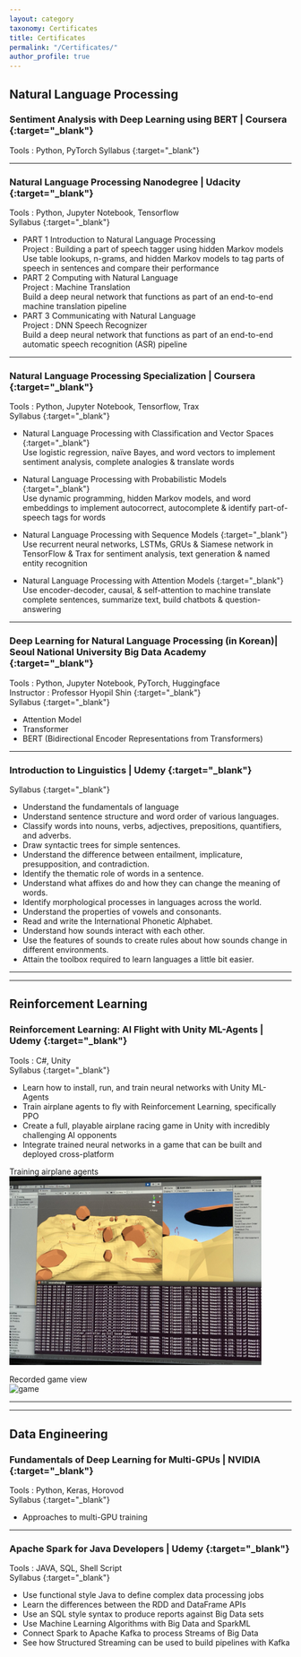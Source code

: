 ```yaml
---
layout: category
taxonomy: Certificates
title: Certificates
permalink: "/Certificates/"
author_profile: true
---
```


## Natural Language Processing  
### Sentiment Analysis with Deep Learning using BERT | Coursera [<i class="fas fa-link"></i>](https://coursera.org/share/d47c6b15fb23720f2226d330b8191661){:target="_blank"}<br>  
Tools : Python, PyTorch
Syllabus [<i class="fas fa-paperclip"></i>](https://www.coursera.org/specializations/natural-language-processing?#courses){:target="_blank"}  

------


### Natural Language Processing Nanodegree | Udacity [<i class="fas fa-link"></i>](https://graduation.udacity.com/confirm/LYZAKAJM){:target="_blank"}  
Tools : Python, Jupyter Notebook, Tensorflow  
Syllabus [<i class="fas fa-download"></i>](https://d20vrrgs8k4bvw.cloudfront.net/documents/en-US/NLP+Nanodegree+Syllabus.pdf){:target="_blank"}  
* PART 1 Introduction to Natural Language Processing     
Project : Building a part of speech tagger using hidden Markov models  
Use table lookups, n-grams, and hidden Markov models to tag parts of speech in sentences and compare their performance  
* PART 2 Computing with Natural Language  
Project : Machine Translation  
Build a deep neural network that functions as part of an end-to-end machine translation pipeline   
* PART 3 Communicating with Natural Language  
Project : DNN Speech Recognizer  
Build a deep neural network that functions as part of an end-to-end automatic speech recognition (ASR) pipeline   

------------  
    
### Natural Language Processing Specialization | Coursera [<i class="fas fa-link"></i>](https://www.coursera.org/account/accomplishments/specialization/WKMNNCZ79JGZ){:target="_blank"}  
Tools : Python, Jupyter Notebook, Tensorflow, Trax  
Syllabus [<i class="fas fa-paperclip"></i>](https://www.coursera.org/specializations/natural-language-processing?#courses){:target="_blank"}  
* Natural Language Processing with Classification and Vector Spaces [<i class="fas fa-link"></i>](https://www.coursera.org/account/accomplishments/verify/GZHD7DSJRWZR){:target="_blank"}    
Use logistic regression, naïve Bayes, and word vectors to implement sentiment analysis, complete analogies & translate words  

* Natural Language Processing with Probabilistic Models [<i class="fas fa-link"></i>](https://www.coursera.org/account/accomplishments/verify/DJC3PCYKQKLK){:target="_blank"}   
Use dynamic programming, hidden Markov models, and word embeddings to implement autocorrect, autocomplete & identify part-of-speech tags for words  
* Natural Language Processing with Sequence Models [<i class="fas fa-link"></i>](https://www.coursera.org/account/accomplishments/verify/TMH5KJATXYHW){:target="_blank"}   
Use recurrent neural networks, LSTMs, GRUs & Siamese network in TensorFlow & Trax for sentiment analysis, text generation & named entity recognition  

* Natural Language Processing with Attention Models [<i class="fas fa-link"></i>](https://www.coursera.org/account/accomplishments/verify/HBV9NY86GF7L){:target="_blank"}   
Use encoder-decoder, causal, & self-attention to machine translate complete sentences, summarize text, build chatbots & question-answering
  
-------------

### Deep Learning for Natural Language Processing (in Korean)| Seoul National University Big Data Academy [<i class="fas fa-link"></i>](https://drive.google.com/file/d/1gywzWF6bu6qvIxwiP7fpaArhIALq22E3/view?usp=sharing){:target="_blank"}  
Tools : Python, Jupyter Notebook, PyTorch, Huggingface    
Instructor : Professor Hyopil Shin [<i class="fas fa-user"></i>](http://knlp.snu.ac.kr/#p3){:target="_blank"}  
Syllabus [<i class="fas fa-paperclip"></i>](https://hpshin.github.io/NaturalLanguageBigDataAnalysis/index.html){:target="_blank"}    
- Attention Model
- Transformer
- BERT (Bidirectional Encoder Representations from Transformers)

  
----------
  
### Introduction to Linguistics | Udemy [<i class="fas fa-link"></i>](https://www.udemy.com/certificate/UC-8TBMBQBQ/){:target="_blank"}  
Syllabus [<i class="fas fa-paperclip"></i>](https://www.udemy.com/course/introduction-to-linguistics/){:target="_blank"}  
- Understand the fundamentals of language
- Understand sentence structure and word order of various languages.
- Classify words into nouns, verbs, adjectives, prepositions, quantifiers, and adverbs.
- Draw syntactic trees for simple sentences.
- Understand the difference between entailment, implicature, presupposition, and contradiction.
- Identify the thematic role of words in a sentence.
- Understand what affixes do and how they can change the meaning of words.
- Identify morphological processes in languages across the world.
- Understand the properties of vowels and consonants.
- Read and write the International Phonetic Alphabet.
- Understand how sounds interact with each other.
- Use the features of sounds to create rules about how sounds change in different environments.
- Attain the toolbox required to learn languages a little bit easier.
    

--------------
-----------
## Reinforcement Learning  
### Reinforcement Learning: AI Flight with Unity ML-Agents | Udemy [<i class="fas fa-link"></i>](https://www.udemy.com/certificate/UC-4000cb11-b16f-47c3-aa33-afb12c8d20cb/){:target="_blank"}   
Tools : C#, Unity  
Syllabus [<i class="fas fa-paperclip"></i>](https://www.udemy.com/course/ai-flight/){:target="_blank"}  

- Learn how to install, run, and train neural networks with Unity ML-Agents
- Train airplane agents to fly with Reinforcement Learning, specifically PPO
- Create a full, playable airplane racing game in Unity with incredibly challenging AI opponents
- Integrate trained neural networks in a game that can be built and deployed cross-platform
  
Training airplane agents  
<img src="/assets/img_cert/unity-training.jpeg" alt="train" width="450" />  

Recorded game view   
<img src="/assets/img_cert/unityml-aircraft.gif" alt="game" width="450" />  
  
--------------
--------------
## Data Engineering 
### Fundamentals of Deep Learning for Multi-GPUs | NVIDIA [<i class="fas fa-link"></i>](https://courses.nvidia.com/certificates/9013777d7b7446adaf0b7ae822c1befe){:target="_blank"}    
Tools : Python, Keras, Horovod<br>
Syllabus [<i class="fas fa-paperclip"></i>](https://courses.nvidia.com/courses/course-v1:DLI+C-MG-01+V2-KR/about){:target="_blank"}<br>    
- Approaches to multi-GPU training  

----------

### Apache Spark for Java Developers | Udemy [<i class="fas fa-link"></i>](https://www.udemy.com/certificate/UC-Y24JK0A0/){:target="_blank"}    
Tools : JAVA, SQL, Shell Script<br>
Syllabus [<i class="fas fa-paperclip"></i>](https://www.udemy.com/course/apache-spark-for-java-developers/){:target="_blank"}<br>
- Use functional style Java to define complex data processing jobs
- Learn the differences between the RDD and DataFrame APIs
- Use an SQL style syntax to produce reports against Big Data sets
- Use Machine Learning Algorithms with Big Data and SparkML
- Connect Spark to Apache Kafka to process Streams of Big Data
- See how Structured Streaming can be used to build pipelines with Kafka  
<br>
